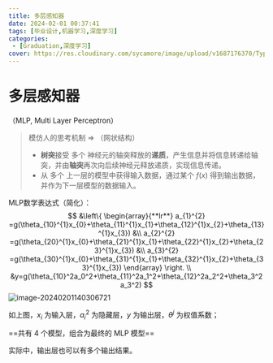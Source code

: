 ```yaml
---
title: 多层感知器
date: 2024-02-01 00:37:41
tags: [毕业设计,机器学习,深度学习]
categories: 
 - [Graduation,深度学习]
cover: https://res.cloudinary.com/sycamore/image/upload/v1687176370/Typera/2023/06/a52f34c1f306520174b3bdbc613f9ec5.webp
---
```


# 多层感知器
（MLP, Multi Layer Perceptron）

>   模仿人的思考机制 => （网状结构）
>
>   -   **树突**接受 多个 神经元的轴突释放的**递质**，产生信息并将信息转递给轴突，并由**轴突**再次向后续神经元释放递质，实现信息传递。
>   -   从 多个 上一层的模型中获得输入数据，通过某个 $f(x)$ 得到输出数据，并作为下一层模型的数据输入。

MLP数学表达式（简化）：
$$
&\left\{
    \begin{array}{**lr**}
    a_{1}^{2} =g(\theta_{10}^{1}x_{0}+\theta_{11}^{1}x_{1}+\theta_{12}^{1}x_{2}+\theta_{13}^{1}x_{3}) &\\
    a_{2}^{2} =g(\theta_{20}^{1}x_{0}+\theta_{21}^{1}x_{1}+\theta_{22}^{1}x_{2}+\theta_{23}^{1}x_{3}) &\\
    a_{3}^{2} =g(\theta_{30}^{1}x_{0}+\theta_{31}^{1}x_{1}+\theta_{32}^{1}x_{2}+\theta_{33}^{1}x_{3}) 
    \end{array}
\right. \\
&y=g(\theta_{10}^2a_0^2+\theta_{11}^2a_1^2+\theta_{12}^2a_2^2+\theta_3^2a_3^2)
$$
![image-20240201140306721](https://res.cloudinary.com/sycamore/image/upload/v1706767397/Typera/2024/02/ffb09cdb9b4d5d5d009ae40b555cb33d.png)

如上图，$x_i$ 为输入层，$a_i^2$ 为隐藏层，$y$ 为输出层，$\theta^j$ 为权值系数；

==共有 4 个模型，组合为最终的 MLP 模型==

实际中，输出层也可以有多个输出结果。
